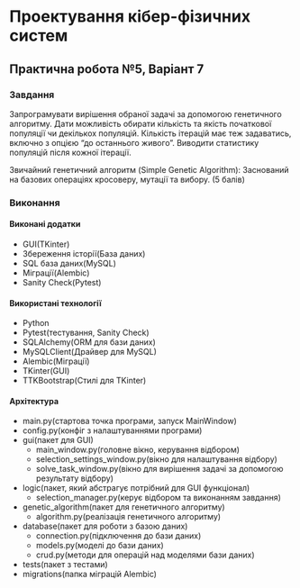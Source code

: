 # Проектування кібер-фізичних систем

## Практична робота №5, Варіант 7

### Завдання

Запрограмувати вирішення обраної задачі за допомогою генетичного алгоритму. Дати можливість обирати кількість та якість початкової популяції чи декількох популяцій. Кількість ітерацій має теж задаватись, включно з опцією “до останнього живого”. Виводити статистику популяцій після кожної ітерації.

Звичайний генетичний алгоритм (Simple Genetic Algorithm): Заснований на базових операціях кросоверу, мутації та вибору. (5 балів)

### Виконання

#### Виконані додатки

- GUI(TKinter)
- Збереження історії(База даних)
- SQL база даних(MySQL)
- Міграції(Alembic)
- Sanity Check(Pytest)

#### Використані технології

- Python
- Pytest(тестування, Sanity Check)
- SQLAlchemy(ORM для бази даних)
- MySQLClient(Драйвер для MySQL)
- Alembic(Міграції)
- TKinter(GUI)
- TTKBootstrap(Стилі для TKinter)

#### Архітектура

- main.py(стартова точка програми, запуск MainWindow)
- config.py(конфіг з налаштуваннями програми)
- gui(пакет для GUI)
  - main_window.py(головне вікно, керування відбором)
  - selection_settings_window.py(вікно для налаштування відбору)
  - solve_task_window.py(вікно для вирішення задачі за допомогою результату відбору)
- logic(пакет, який абстрагує потрібний для GUI функціонал)
  - selection_manager.py(керує відбором та виконанням завдання)
- genetic_algorithm(пакет для генетичного алгоритму)
  - algorithm.py(реалізація генетичного алгоритму)
- database(пакет для роботи з базою даних)
  - connection.py(підключення до бази даних)
  - models.py(моделі до бази даних)
  - crud.py(методи для операцій над моделями бази даних)
- tests(пакет з тестами)
- migrations(папка міграцій Alembic)